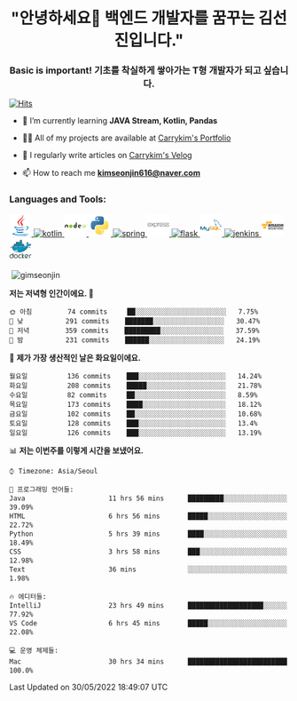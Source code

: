 <h1 align="center">"안녕하세요👋 백엔드 개발자를 꿈꾸는 김선진입니다."</h1>
<h3 align="center">Basic is important! 기초를 착실하게 쌓아가는 T형 개발자가 되고 싶습니다.</h3>

[![Hits](https://hits.seeyoufarm.com/api/count/incr/badge.svg?url=https%3A%2F%2Fgithub.com%2Fgimseonjin&count_bg=%2318BFE5&title_bg=%23555555&icon=ko-fi.svg&icon_color=%23E7E7E7&title=hits&edge_flat=false)](https://hits.seeyoufarm.com)

- 🌱 I’m currently learning **JAVA Stream, Kotlin, Pandas**

- 👨‍💻 All of my projects are available at [Carrykim's Portfolio](https://elderly-gruyere-ed2.notion.site/0-a2fe0ade7c354a749153cd7544fbd685)

- 📝 I regularly write articles on [Carrykim's Velog](https://velog.io/@carrykim)

- 📫 How to reach me **kimseonjin616@naver.com**

<p align="left">
</p>

<h3 align="left">Languages and Tools:</h3>
<p align="left"> <a href="https://www.java.com" target="_blank" rel="noreferrer"> <img src="https://raw.githubusercontent.com/devicons/devicon/master/icons/java/java-original.svg" alt="java" width="40" height="40"/> </a> <a href="https://kotlinlang.org" target="_blank" rel="noreferrer"> <img src="https://www.vectorlogo.zone/logos/kotlinlang/kotlinlang-icon.svg" alt="kotlin" width="40" height="40"/> </a> <a href="https://nodejs.org" target="_blank" rel="noreferrer"> <img src="https://raw.githubusercontent.com/devicons/devicon/master/icons/nodejs/nodejs-original-wordmark.svg" alt="nodejs" width="40" height="40"/> </a> <a href="https://www.python.org" target="_blank" rel="noreferrer"> <img src="https://raw.githubusercontent.com/devicons/devicon/master/icons/python/python-original.svg" alt="python" width="40" height="40"/> </a> <a href="https://spring.io/" target="_blank" rel="noreferrer"> <img src="https://www.vectorlogo.zone/logos/springio/springio-icon.svg" alt="spring" width="40" height="40"/> </a><a href="https://expressjs.com" target="_blank" rel="noreferrer"> <img src="https://raw.githubusercontent.com/devicons/devicon/master/icons/express/express-original-wordmark.svg" alt="express" width="40" height="40"/> </a> <a href="https://flask.palletsprojects.com/" target="_blank" rel="noreferrer"> <img src="https://www.vectorlogo.zone/logos/pocoo_flask/pocoo_flask-icon.svg" alt="flask" width="40" height="40"/> </a>  <a href="https://www.mysql.com/" target="_blank" rel="noreferrer"> <img src="https://raw.githubusercontent.com/devicons/devicon/master/icons/mysql/mysql-original-wordmark.svg" alt="mysql" width="40" height="40"/> </a> <a href="https://www.jenkins.io" target="_blank" rel="noreferrer"> <img src="https://www.vectorlogo.zone/logos/jenkins/jenkins-icon.svg" alt="jenkins" width="40" height="40"/> </a>  <a href="https://aws.amazon.com" target="_blank" rel="noreferrer"> <img src="https://raw.githubusercontent.com/devicons/devicon/master/icons/amazonwebservices/amazonwebservices-original-wordmark.svg" alt="aws" width="40" height="40"/> </a> <a href="https://www.docker.com/" target="_blank" rel="noreferrer"> <img src="https://raw.githubusercontent.com/devicons/devicon/master/icons/docker/docker-original-wordmark.svg" alt="docker" width="40" height="40"/> </a>   </p>


<p>&nbsp;<img align="center" src="https://github-readme-stats.vercel.app/api?username=gimseonjin&show_icons=true&locale=en" alt="gimseonjin" /></p>



<!--START_SECTION:waka-->
**저는 저녁형 인간이에요. 🦉** 

```text
🌞 아침         74 commits     ██░░░░░░░░░░░░░░░░░░░░░░░   7.75% 
🌆 낮　         291 commits    ███████░░░░░░░░░░░░░░░░░░   30.47% 
🌃 저녁         359 commits    █████████░░░░░░░░░░░░░░░░   37.59% 
🌙 밤　         231 commits    ██████░░░░░░░░░░░░░░░░░░░   24.19%

```
📅 **제가 가장 생산적인 날은 화요일이에요.** 

```text
월요일          136 commits    ███░░░░░░░░░░░░░░░░░░░░░░   14.24% 
화요일          208 commits    █████░░░░░░░░░░░░░░░░░░░░   21.78% 
수요일          82 commits     ██░░░░░░░░░░░░░░░░░░░░░░░   8.59% 
목요일          173 commits    ████░░░░░░░░░░░░░░░░░░░░░   18.12% 
금요일          102 commits    ██░░░░░░░░░░░░░░░░░░░░░░░   10.68% 
토요일          128 commits    ███░░░░░░░░░░░░░░░░░░░░░░   13.4% 
일요일          126 commits    ███░░░░░░░░░░░░░░░░░░░░░░   13.19%

```


📊 **저는 이번주를 이렇게 시간을 보냈어요.** 

```text
⌚︎ Timezone: Asia/Seoul

💬 프로그래밍 언어들: 
Java                     11 hrs 56 mins      █████████░░░░░░░░░░░░░░░░   39.09% 
HTML                     6 hrs 56 mins       █████░░░░░░░░░░░░░░░░░░░░   22.72% 
Python                   5 hrs 39 mins       ████░░░░░░░░░░░░░░░░░░░░░   18.49% 
CSS                      3 hrs 58 mins       ███░░░░░░░░░░░░░░░░░░░░░░   12.98% 
Text                     36 mins             ░░░░░░░░░░░░░░░░░░░░░░░░░   1.98%

🔥 에디터들: 
IntelliJ                 23 hrs 49 mins      ███████████████████░░░░░░   77.92% 
VS Code                  6 hrs 45 mins       █████░░░░░░░░░░░░░░░░░░░░   22.08%

💻 운영 체제들: 
Mac                      30 hrs 34 mins      █████████████████████████   100.0%

```


 Last Updated on 30/05/2022 18:49:07 UTC
<!--END_SECTION:waka-->
